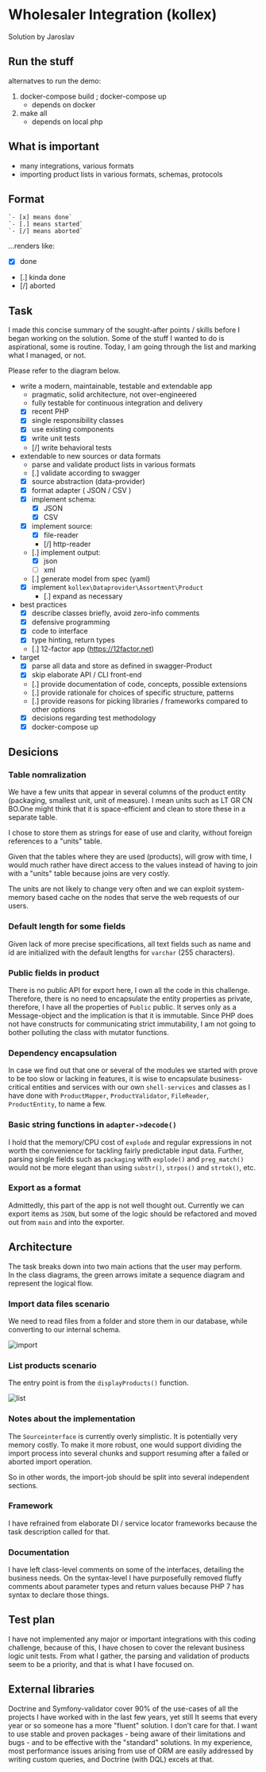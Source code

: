 # Wholesaler Integration (kollex)

Solution by Jaroslav

## Run the stuff

alternatves to run the demo:

1. docker-compose build ; docker-compose up
     - depends on docker
2. make all
     - depends on local php

## What is important

- many integrations, various formats
- importing product lists in various formats, schemas, protocols

## Format

    `- [x] means done`
    `- [.] means started`
    `- [/] means aborted`

...renders like:

- [x] done
- [.] kinda done
- [/] aborted

## Task

I made this concise summary of the sought-after points / skills before I began
working on the solution. Some of the stuff I wanted to do is aspirational,
some is routine. Today, I am going through the list and marking what I managed,
or not.

Please refer to the diagram below.

- write a modern, maintainable, testable and extendable app
  - pragmatic, solid architecture, not over-engineered
  - fully testable for continuous integration and delivery 
  - [x] recent PHP
  - [x] single responsibility classes
  - [x] use existing components
  - [x] write unit tests
  - [/] write behavioral tests
- extendable to new sources or data formats
  - parse and validate product lists in various formats
  - [.] validate according to swagger
  - [x] source abstraction (data-provider)
  - [x] format adapter ( JSON / CSV )
  - [x] implement schema:
    - [x] JSON
    - [x] CSV 
  - [x] implement source:
    - [x] file-reader
    - [/] http-reader
  - [.] implement output:
     - [x] json
     - [ ] xml
  - [.] generate model from spec (yaml)
  - [x] implement `kollex\Dataprovider\Assortment\Product`
    - [.] expand as necessary
- best practices
  - [x] describe classes briefly, avoid zero-info comments
  - [x] defensive programming
  - [x] code to interface
  - [x] type hinting, return types
  - [.] 12-factor app (https://12factor.net)
- target
  - [x] parse all data and store as defined in swagger-Product
  - [x] skip elaborate API / CLI front-end
  - [.] provide documentation of code, concepts, possible extensions
  - [.] provide rationale for choices of specific structure, patterns
  - [.] provide reasons for picking libraries / frameworks compared to other options 
  - [x] decisions regarding test methodology
  - [x] docker-compose up

## Desicions


### Table nomralization

We have a few units that appear in several columns of the product entity (packaging, smallest unit, unit of measure).
I mean units such as LT GR CN BO.One might think that it is space-efficient and clean to store these in a separate table.

I chose to store them as strings for ease of use and clarity, without foreign references to a "units" table.

Given that the tables where they are used (products), will grow with time, I would much rather
have direct access to the values instead of having to join with a "units" table because joins are very costly.

The units are not likely to change very often and we can exploit system-memory based cache on the nodes 
that serve the web requests of our users.


### Default length for some fields

Given lack of more precise specifications, all text fields such as name and id are initialized with the
default lengths for `varchar` (255 characters).

### Public fields in product

There is no public API for export here, I own all the code in this challenge.
Therefore, there is no need to encapsulate the entity properties as private, therefore,
I have all the properties of `Public` public. It serves only as a Message-object and the
implication is that it is immutable. Since PHP does not have constructs for communicating
strict immutability, I am not going to bother polluting the class with mutator functions.

### Dependency encapsulation

In case we find out that one or several of the modules we started with prove to be too slow or lacking in features,
it is wise to encapsulate business-critical entities and services with our own
`shell-services` and classes as I have done with `ProductMapper`, `ProductValidator`, `FileReader`, `ProductEntity`, to
name a few.

### Basic string functions in `adapter->decode()`

I hold that the memory/CPU cost of `explode` and regular expressions in not worth the
convenience for tackling fairly predictable input data. Further, parsing single fields such as `packaging`
with `explode()` and `preg_match()` would not be more elegant than using `substr()`, `strpos()` and `strtok()`, etc.

### Export as a format

Admittedly, this part of the app is not well thought out.
Currently we can export items as `JSON`, but some of the logic should be refactored and moved out from `main` and into
the exporter.

## Architecture

The task breaks down into two main actions that the user may perform.  
In the class diagrams, the green arrows imitate a sequence diagram
and represent the logical flow.

### Import data files scenario

We need to read files from a folder and store them in our database,
while converting to our internal schema.

![import](doc/import-scenario.class.png "Import scenario")


### List products scenario

The entry point is from the `displayProducts()` function.

![list](doc/list-scenario.class.png "Import scenario")


### Notes about the implementation

The `Sourceinterface` is currently overly simplistic. It is potentially very memory costly.
To make it more robust, one would support dividing the import process into several chunks
and support resuming after a failed or aborted import operation.

So in other words, the import-job should be split into several independent sections.

### Framework

I have refrained from elaborate DI / service locator frameworks because the task description
called for that.


### Documentation

I have left class-level comments on some of the interfaces, detailing the business needs.
On the syntax-level I have purposefully removed fluffy comments about parameter types and return values
because PHP 7 has syntax to declare those things.

## Test plan

I have not implemented any major or important integrations with this coding challenge, because of this, I have chosen
to cover the relevant business logic unit tests. From what I gather, the parsing and validation of products seem
to be a priority, and that is what I have focused on.

## External libraries

Doctrine and Symfony-validator cover 90% of the use-cases of all the projects I have worked with in the last few years,
yet still It seems that every year or so someone has a more "fluent" solution. I don't care for that. I want to use 
stable and proven packages - being aware of their limitations and bugs - and to be effective with the "standard"
solutions. In my experience, most performance issues arising from use of ORM are easily addressed  by writing custom 
queries, and Doctrine (with DQL) excels at that.

